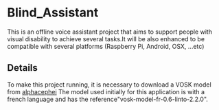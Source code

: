 # Blind_Assistant
This is an offline voice assistant project that aims to support people with visual disability to achieve several tasks.It will be also enhanced to be compatible with several platforms (Raspberry Pi, Android, OSX, ...etc)


## Details
To make this project running, it is necessary to download a VOSK model from [alphacephei](https://alphacephei.com/vosk/models)
The model used initially for this application is with a french language and has the reference"vosk-model-fr-0.6-linto-2.2.0". 
